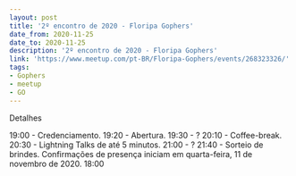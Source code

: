 ```yaml
---
layout: post
title: '2º encontro de 2020 - Floripa Gophers'
date_from: 2020-11-25
date_to: 2020-11-25
description: '2º encontro de 2020 - Floripa Gophers'
link: 'https://www.meetup.com/pt-BR/Floripa-Gophers/events/268323326/'
tags:
- Gophers
- meetup
- GO
---
```

Detalhes

19:00 - Credenciamento. 19:20 - Abertura.  19:30 - ?  20:10 - Coffee-break.  20:30 - Lightning Talks de até 5 minutos.
21:00 - ? 21:40 - Sorteio de brindes. 
Confirmações de presença iniciam em  quarta-feira, 11 de novembro de 2020.
18:00

